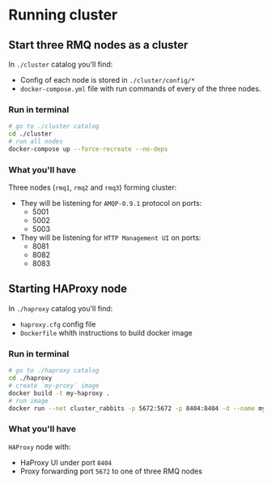# Running cluster

## Start three RMQ nodes as a cluster
In `./cluster` catalog you'll find:
* Config of each node is stored in `./cluster/config/*`
* `docker-compose.yml` file with run commands of every of the three nodes.

### Run in terminal
```bash
# go to ./cluster catalog
cd ./cluster
# run all nodes
docker-compose up --force-recreate --no-deps  
```

### What you'll have
Three nodes (`rmq1`, `rmq2` and `rmq3`) forming cluster:
* They will be listening for `AMQP-0.9.1` protocol on ports:
  * 5001
  * 5002
  * 5003
* They will be listening for `HTTP Management UI` on ports:
  * 8081
  * 8082
  * 8083


## Starting HAProxy node
In `./haproxy` catalog you'll find:
* `haproxy.cfg` config file
* `Dockerfile` whith instructions to build docker image

### Run in terminal
```bash
# go to ./haproxy catalog
cd ./haproxy
# create `my-proxy` image
docker build -t my-haproxy .
# run image
docker run --net cluster_rabbits -p 5672:5672 -p 8404:8404 -d --name my-running-haproxy --sysctl net.ipv4.ip_unprivileged_port_start=0 my-haproxy
```

### What you'll have
`HAProxy` node with:
* HaProxy UI under port `8404`
* Proxy forwarding port `5672` to one of three RMQ nodes
